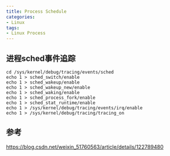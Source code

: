 ```yaml
---
title: Process Schedule
categories: 
- Linux
tags:
- Linux Process
---
```



## 进程sched事件追踪
```[bash] [sched事件追踪]
cd /sys/kernel/debug/tracing/events/sched
echo 1 > sched_switch/enable
echo 1 > sched_wakeup/enable
echo 1 > sched_wakeup_new/enable
echo 1 > sched_waking/enable
echo 1 > sched_process_fork/enable
echo 1 > sched_stat_runtime/enable
echo 1 > /sys/kernel/debug/tracing/events/irq/enable
echo 1 > /sys/kernel/debug/tracing/tracing_on
```

## 参考
https://blog.csdn.net/weixin_51760563/article/details/122789480



